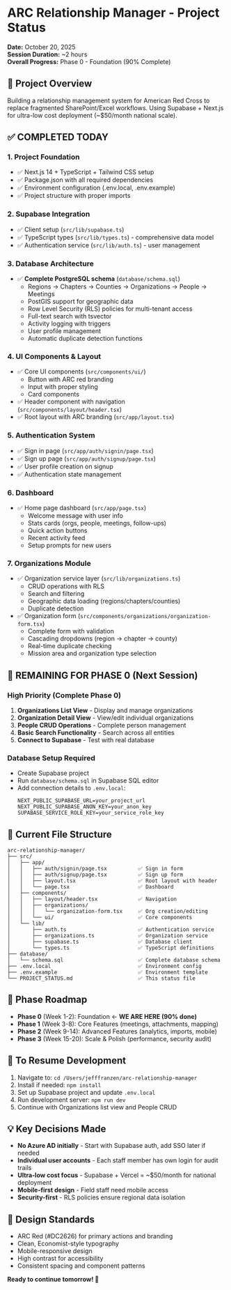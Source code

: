 # ARC Relationship Manager - Project Status

**Date:** October 20, 2025  
**Session Duration:** ~2 hours  
**Overall Progress:** Phase 0 - Foundation (90% Complete)

## 🎯 Project Overview
Building a relationship management system for American Red Cross to replace fragmented SharePoint/Excel workflows. Using Supabase + Next.js for ultra-low cost deployment (~$50/month national scale).

## ✅ **COMPLETED TODAY**

### 1. **Project Foundation**
- ✅ Next.js 14 + TypeScript + Tailwind CSS setup
- ✅ Package.json with all required dependencies
- ✅ Environment configuration (.env.local, .env.example)
- ✅ Project structure with proper imports

### 2. **Supabase Integration**
- ✅ Client setup (`src/lib/supabase.ts`)
- ✅ TypeScript types (`src/lib/types.ts`) - comprehensive data model
- ✅ Authentication service (`src/lib/auth.ts`) - user management

### 3. **Database Architecture** 
- ✅ **Complete PostgreSQL schema** (`database/schema.sql`)
  - Regions → Chapters → Counties → Organizations → People → Meetings
  - PostGIS support for geographic data
  - Row Level Security (RLS) policies for multi-tenant access
  - Full-text search with tsvector
  - Activity logging with triggers
  - User profile management
  - Automatic duplicate detection functions

### 4. **UI Components & Layout**
- ✅ Core UI components (`src/components/ui/`)
  - Button with ARC red branding
  - Input with proper styling
  - Card components
- ✅ Header component with navigation (`src/components/layout/header.tsx`)
- ✅ Root layout with ARC branding (`src/app/layout.tsx`)

### 5. **Authentication System**
- ✅ Sign in page (`src/app/auth/signin/page.tsx`)
- ✅ Sign up page (`src/app/auth/signup/page.tsx`)
- ✅ User profile creation on signup
- ✅ Authentication state management

### 6. **Dashboard**
- ✅ Home page dashboard (`src/app/page.tsx`)
  - Welcome message with user info
  - Stats cards (orgs, people, meetings, follow-ups)
  - Quick action buttons
  - Recent activity feed
  - Setup prompts for new users

### 7. **Organizations Module**
- ✅ Organization service layer (`src/lib/organizations.ts`)
  - CRUD operations with RLS
  - Search and filtering
  - Geographic data loading (regions/chapters/counties)
  - Duplicate detection
- ✅ Organization form (`src/components/organizations/organization-form.tsx`)
  - Complete form with validation
  - Cascading dropdowns (region → chapter → county)
  - Real-time duplicate checking
  - Mission area and organization type selection

## 🚧 **REMAINING FOR PHASE 0** (Next Session)

### High Priority (Complete Phase 0)
1. **Organizations List View** - Display and manage organizations
2. **Organization Detail View** - View/edit individual organizations  
3. **People CRUD Operations** - Complete person management
4. **Basic Search Functionality** - Search across all entities
5. **Connect to Supabase** - Test with real database

### Database Setup Required
- Create Supabase project
- Run `database/schema.sql` in Supabase SQL editor
- Add connection details to `.env.local`:
  ```
  NEXT_PUBLIC_SUPABASE_URL=your_project_url
  NEXT_PUBLIC_SUPABASE_ANON_KEY=your_anon_key
  SUPABASE_SERVICE_ROLE_KEY=your_service_role_key
  ```

## 📁 **Current File Structure**
```
arc-relationship-manager/
├── src/
│   ├── app/
│   │   ├── auth/signin/page.tsx          ✅ Sign in form
│   │   ├── auth/signup/page.tsx          ✅ Sign up form  
│   │   ├── layout.tsx                    ✅ Root layout with header
│   │   └── page.tsx                      ✅ Dashboard
│   ├── components/
│   │   ├── layout/header.tsx             ✅ Navigation
│   │   ├── organizations/
│   │   │   └── organization-form.tsx     ✅ Org creation/editing
│   │   └── ui/                           ✅ Core components
│   └── lib/
│       ├── auth.ts                       ✅ Authentication service
│       ├── organizations.ts              ✅ Organization service
│       ├── supabase.ts                   ✅ Database client
│       └── types.ts                      ✅ TypeScript definitions
├── database/
│   └── schema.sql                        ✅ Complete database schema
├── .env.local                            ✅ Environment config
├── .env.example                          ✅ Environment template
└── PROJECT_STATUS.md                     ✅ This status file
```

## 🎯 **Phase Roadmap**
- **Phase 0** (Week 1-2): Foundation ← **WE ARE HERE (90% done)**
- **Phase 1** (Week 3-8): Core Features (meetings, attachments, mapping)
- **Phase 2** (Week 9-14): Advanced Features (analytics, imports, mobile)
- **Phase 3** (Week 15-20): Scale & Polish (performance, security audit)

## 🔧 **To Resume Development**
1. Navigate to: `cd /Users/jefffranzen/arc-relationship-manager`
2. Install if needed: `npm install`
3. Set up Supabase project and update `.env.local`
4. Run development server: `npm run dev`
5. Continue with Organizations list view and People CRUD

## 💡 **Key Decisions Made**
- **No Azure AD initially** - Start with Supabase auth, add SSO later if needed
- **Individual user accounts** - Each staff member has own login for audit trails
- **Ultra-low cost focus** - Supabase + Vercel = ~$50/month for national deployment
- **Mobile-first design** - Field staff need mobile access
- **Security-first** - RLS policies ensure regional data isolation

## 🎨 **Design Standards**
- ARC Red (#DC2626) for primary actions and branding
- Clean, Economist-style typography
- Mobile-responsive design
- High contrast for accessibility
- Consistent spacing and component patterns

**Ready to continue tomorrow! 🚀**